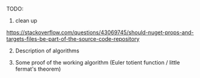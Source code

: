 
TODO: 

1) clean up

https://stackoverflow.com/questions/43069745/should-nuget-props-and-targets-files-be-part-of-the-source-code-repository

2) Description of algorithms

3) Some proof of the  working algorithm (Euler totient function / little fermat's theorem)